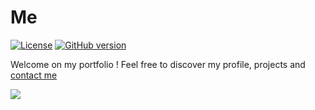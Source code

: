 # Me

[![License](https://img.shields.io/github/license/vincentBrth/vincentBrth?style=flat-square)](https://opensource.org/licenses/MIT)
[![GitHub version](https://img.shields.io/github/v/tag/vincentBrth/vincentBrth?color=brightgreen&include_prereleases&label=version&style=flat-square)](https://badge.fury.io/gh/vincentBrth%2FvincentBrth)

Welcome on my portfolio !
Feel free to discover my profile, projects and [contact me](https://vincentBrth.github.io/vincentBrth/card)

![](demo.gif)